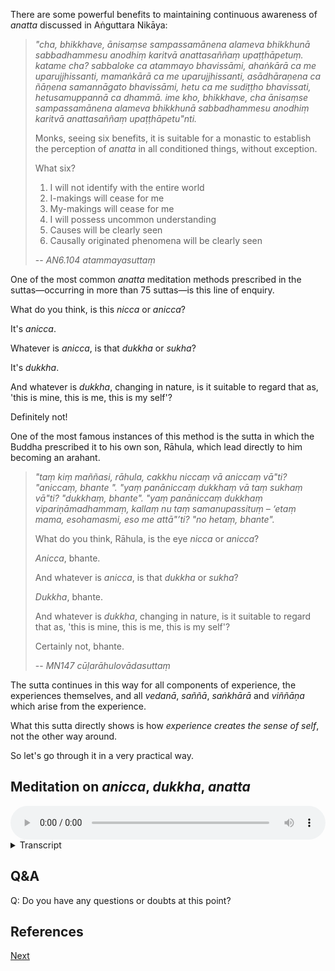 There are some powerful benefits to maintaining continuous awareness of *anatta* discussed in Aṅguttara Nikāya:

> *"cha, bhikkhave, ānisaṃse sampassamānena alameva bhikkhunā sabbadhammesu anodhiṃ karitvā anattasaññaṃ upaṭṭhāpetuṃ. katame cha? sabbaloke ca atammayo bhavissāmi, ahaṅkārā ca me uparujjhissanti, mamaṅkārā ca me uparujjhissanti, asādhāraṇena ca ñāṇena samannāgato bhavissāmi, hetu ca me sudiṭṭho bhavissati, hetusamuppannā ca dhammā. ime kho, bhikkhave, cha ānisaṃse sampassamānena alameva bhikkhunā sabbadhammesu anodhiṃ karitvā anattasaññaṃ upaṭṭhāpetu"nti.*
> 
> Monks, seeing six benefits, it is suitable for a monastic to establish the perception of *anatta* in all conditioned things, without exception.
> 
> What six?
> 
> 1. I will not identify with the entire world
> 2. I-makings will cease for me
> 3. My-makings will cease for me
> 4. I will possess uncommon understanding
> 5. Causes will be clearly seen
> 6. Causally originated phenomena will be clearly seen
> 
> -- *AN6.104 atammayasuttaṃ*

One of the most common *anatta* meditation methods prescribed in the suttas—occurring in more than 75 suttas—is this line of enquiry.

What do you think, is this *nicca* or *anicca*?

It's *anicca*.

Whatever is *anicca*, is that *dukkha* or *sukha*?

It's *dukkha*.

And whatever is *dukkha*, changing in nature, is it suitable to regard that as, 'this is mine, this is me, this is my self'?

Definitely not!

One of the most famous instances of this method is the sutta in which the Buddha prescribed it to his own son, Rāhula, which lead directly to him becoming an arahant.

> *"taṃ kiṃ maññasi, rāhula, cakkhu niccaṃ vā aniccaṃ vā"ti? "aniccaṃ, bhante ". "yaṃ panāniccaṃ dukkhaṃ vā taṃ sukhaṃ vā"ti? "dukkhaṃ, bhante". "yaṃ panāniccaṃ dukkhaṃ vipariṇāmadhammaṃ, kallaṃ nu taṃ samanupassituṃ – ‘etaṃ mama, esohamasmi, eso me attā"’ti? "no hetaṃ, bhante".*
> 
> What do you think, Rāhula, is the eye *nicca* or *anicca*?
> 
> *Anicca*, bhante.
> 
> And whatever is *anicca*, is that *dukkha* or *sukha*?
> 
> *Dukkha*, bhante.
> 
> And whatever is *dukkha*, changing in nature, is it suitable to regard that as, 'this is mine, this is me, this is my self'?
> 
> Certainly not, bhante.
> 
> -- *MN147 cūḷarāhulovādasuttaṃ* 

The sutta continues in this way for all components of experience, the experiences themselves, and all *vedanā*, *saññā*, *saṅkhārā* and *viññāṇa* which arise from the experience.

What this sutta directly shows is how *experience creates the sense of self*, not the other way around. 

So let's go through it in a very practical way. 
## Meditation on *anicca*, *dukkha*, *anatta*


<audio controls style="width: 100%; max-width: 600px;">
    <source src="assets/audio/08-03-anicca-dukkha-anatta.mp3" type="audio/mpeg">
</audio>



<details>
<summary>Transcript</summary>

1.

What do you think, are **the eyes** *nicca* or *anicca*?

And whatever is *anicca*, is that *dukkha* or *sukha*?

And whatever is *dukkha*, changing in nature, is it suitable to regard that as, 'this is mine, this is me, this is my self'?

---

What do you think, are **visible forms** *nicca* or *anicca*?

And whatever is *anicca*, is that *dukkha* or *sukha*?

And whatever is *dukkha*, changing in nature, is it suitable to regard that as, 'this is mine, this is me, this is my self'?

---

What do you think, is **eye consciousness** *nicca* or *anicca*?

And whatever is *anicca*, is that *dukkha* or *sukha*?

And whatever is *dukkha*, changing in nature, is it suitable to regard that as, 'this is mine, this is me, this is my self'?

---
What do you think, is **the experience of seeing** *nicca* or *anicca*?

And whatever is *anicca*, is that *dukkha* or *sukha*?

And whatever is *dukkha*, changing in nature, is it suitable to regard that as, 'this is mine, this is me, this is my self'?

---
What do you think, **any kind of *vedanā*, *saññā*, *saṅkhārā* or *viññāṇa* which arises based on seeing**, are they *nicca* or *anicca*?

And whatever is *anicca*, is that *dukkha* or *sukha*?

And whatever is *dukkha*, changing in nature, is it suitable to regard that as, 'this is mine, this is me, this is my self'?

---
2.

What do you think, are **the ears** *nicca* or *anicca*?

And whatever is *anicca*, is that *dukkha* or *sukha*?

And whatever is *dukkha*, changing in nature, is it suitable to regard that as, 'this is mine, this is me, this is my self'?

---

What do you think, are **sounds** *nicca* or *anicca*?

And whatever is *anicca*, is that *dukkha* or *sukha*?

And whatever is *dukkha*, changing in nature, is it suitable to regard that as, 'this is mine, this is me, this is my self'?

---

What do you think, is **ear consciousness** *nicca* or *anicca*?

And whatever is *anicca*, is that *dukkha* or *sukha*?

And whatever is *dukkha*, changing in nature, is it suitable to regard that as, 'this is mine, this is me, this is my self'?

---
What do you think, is **the experience of hearing** *nicca* or *anicca*?

And whatever is *anicca*, is that *dukkha* or *sukha*?

And whatever is *dukkha*, changing in nature, is it suitable to regard that as, 'this is mine, this is me, this is my self'?

---
What do you think, **any kind of *vedanā*, *saññā*, *saṅkhārā* or *viññāṇa*  which arises based  on hearing**, are they *nicca* or *anicca*?

And whatever is *anicca*, is that *dukkha* or *sukha*?

And whatever is *dukkha*, changing in nature, is it suitable to regard that as, 'this is mine, this is me, this is my self'?

---
3.

What do you think, is **the nose** *nicca* or *anicca*?

And whatever is *anicca*, is that *dukkha* or *sukha*?

And whatever is *dukkha*, changing in nature, is it suitable to regard that as, 'this is mine, this is me, this is my self'?

---

What do you think, are **smells** *nicca* or *anicca*?

And whatever is *anicca*, is that *dukkha* or *sukha*?

And whatever is *dukkha*, changing in nature, is it suitable to regard that as, 'this is mine, this is me, this is my self'?

---

What do you think, is **nose consciousness** *nicca* or *anicca*?

And whatever is *anicca*, is that *dukkha* or *sukha*?

And whatever is *dukkha*, changing in nature, is it suitable to regard that as, 'this is mine, this is me, this is my self'?

---
What do you think, is **the experience of smelling** *nicca* or *anicca*?

And whatever is *anicca*, is that *dukkha* or *sukha*?

And whatever is *dukkha*, changing in nature, is it suitable to regard that as, 'this is mine, this is me, this is my self'?

---
What do you think, **any kind of *vedanā*, *saññā*, *saṅkhārā* or *viññāṇa*  which arises based  on smelling**, are they *nicca* or *anicca*?

And whatever is *anicca*, is that *dukkha* or *sukha*?

And whatever is *dukkha*, changing in nature, is it suitable to regard that as, 'this is mine, this is me, this is my self'?

---

4.

What do you think, is **the tongue** *nicca* or *anicca*?

And whatever is *anicca*, is that *dukkha* or *sukha*?

And whatever is *dukkha*, changing in nature, is it suitable to regard that as, 'this is mine, this is me, this is my self'?

---

What do you think, are **flavours** *nicca* or *anicca*?

And whatever is *anicca*, is that *dukkha* or *sukha*?

And whatever is *dukkha*, changing in nature, is it suitable to regard that as, 'this is mine, this is me, this is my self'?

---

What do you think, is **tongue consciousness** *nicca* or *anicca*?

And whatever is *anicca*, is that *dukkha* or *sukha*?

And whatever is *dukkha*, changing in nature, is it suitable to regard that as, 'this is mine, this is me, this is my self'?

---
What do you think, is **the experience of tasting** *nicca* or *anicca*?

And whatever is *anicca*, is that *dukkha* or *sukha*?

And whatever is *dukkha*, changing in nature, is it suitable to regard that as, 'this is mine, this is me, this is my self'?

---
What do you think, **any kind of *vedanā*, *saññā*, *saṅkhārā* or *viññāṇa*  which arises based  on tasting**, are they *nicca* or *anicca*?

And whatever is *anicca*, is that *dukkha* or *sukha*?

And whatever is *dukkha*, changing in nature, is it suitable to regard that as, 'this is mine, this is me, this is my self'?

---
5.

What do you think, is **the body** *nicca* or *anicca*?

And whatever is *anicca*, is that *dukkha* or *sukha*?

And whatever is *dukkha*, changing in nature, is it suitable to regard that as, 'this is mine, this is me, this is my self'?

---

What do you think, are **tangible sensations** *nicca* or *anicca*?

And whatever is *anicca*, is that *dukkha* or *sukha*?

And whatever is *dukkha*, changing in nature, is it suitable to regard that as, 'this is mine, this is me, this is my self'?

---

What do you think, is **body consciousness** *nicca* or *anicca*?

And whatever is *anicca*, is that *dukkha* or *sukha*?

And whatever is *dukkha*, changing in nature, is it suitable to regard that as, 'this is mine, this is me, this is my self'?

---
What do you think, is **physical experience** *nicca* or *anicca*?

And whatever is *anicca*, is that *dukkha* or *sukha*?

And whatever is *dukkha*, changing in nature, is it suitable to regard that as, 'this is mine, this is me, this is my self'?

---
What do you think, **any kind of *vedanā*, *saññā*, *saṅkhārā* or *viññāṇa*  which arises based  on physical experience**, are they *nicca* or *anicca*?

And whatever is *anicca*, is that *dukkha* or *sukha*?

And whatever is *dukkha*, changing in nature, is it suitable to regard that as, 'this is mine, this is me, this is my self'?

---
6.

What do you think, is **the mind** *nicca* or *anicca*?

And whatever is *anicca*, is that *dukkha* or *sukha*?

And whatever is *dukkha*, changing in nature, is it suitable to regard that as, 'this is mine, this is me, this is my self'?

---

What do you think, are **mental phenomena** *nicca* or *anicca*?

And whatever is *anicca*, is that *dukkha* or *sukha*?

And whatever is *dukkha*, changing in nature, is it suitable to regard that as, 'this is mine, this is me, this is my self'?

---

What do you think, is **mind consciousness** *nicca* or *anicca*?

And whatever is *anicca*, is that *dukkha* or *sukha*?

And whatever is *dukkha*, changing in nature, is it suitable to regard that as, 'this is mine, this is me, this is my self'?

---
What do you think, is **mental experience** *nicca* or *anicca*?

And whatever is *anicca*, is that *dukkha* or *sukha*?

And whatever is *dukkha*, changing in nature, is it suitable to regard that as, 'this is mine, this is me, this is my self'?

---
What do you think, **any kind of *vedanā*, *saññā*, *saṅkhārā* or *viññāṇa*  which arises based  on mental experience**, are they *nicca* or *anicca*?

And whatever is *anicca*, is that *dukkha* or *sukha*?

And whatever is *dukkha*, changing in nature, is it suitable to regard that as, 'this is mine, this is me, this is my self'?

---
7.

What do you think, is **this experience** *nicca* or *anicca*?

And whatever is *anicca*, is that *dukkha* or *sukha*?

And whatever is *dukkha*, changing in nature, is it suitable to regard that as, 'this is mine, this is me, this is my self'?

---
What do you think, **any kind of *vedanā*, *saññā*, *saṅkhārā* or *viññāṇa*  which arises based  on this experience**, are they *nicca* or *anicca*?

And whatever is *anicca*, is that *dukkha* or *sukha*?

And whatever is *dukkha*, changing in nature, is it suitable to regard that as, 'this is mine, this is me, this is my self'?


</details>

## Q&A

Q: Do you have any questions or doubts at this point?

## References

<a href="8.4. Emptiness.html">Next</a>

